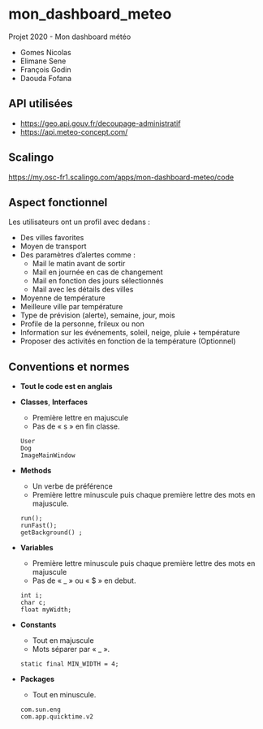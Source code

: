 # mon_dashboard_meteo
Projet 2020 - Mon dashboard météo

- Gomes Nicolas
- Elimane Sene
- François Godin
- Daouda Fofana

## API utilisées
- https://geo.api.gouv.fr/decoupage-administratif
- https://api.meteo-concept.com/

## Scalingo
https://my.osc-fr1.scalingo.com/apps/mon-dashboard-meteo/code

## Aspect fonctionnel
Les utilisateurs ont un profil avec dedans :
- Des villes favorites
- Moyen de transport
- Des paramètres d’alertes comme :
    - Mail le matin avant de sortir
    - Mail en journée en cas de changement
    - Mail en fonction des jours sélectionnés
    - Mail avec les détails des villes
- Moyenne de température
- Meilleure ville par température
- Type de prévision (alerte), semaine, jour, mois
- Profile de la personne, frileux ou non
- Information sur les événements, soleil, neige, pluie + température
- Proposer des activités en fonction de la température (Optionnel)


## Conventions et normes
-	**Tout le code est en anglais**

-   **Classes**, **Interfaces**
    - Première lettre en majuscule
    - Pas de « s » en fin classe.
    ```
    User
    Dog
    ImageMainWindow
    ```
                
-	**Methods**
    - Un verbe de préférence
    - Première lettre minuscule puis chaque première lettre des mots en majuscule.
    ```
    run();
    runFast();
    getBackground() ;
    ```
                
-   **Variables**
    - Première lettre minuscule puis chaque première lettre des mots en majuscule
    - Pas de « _ » ou « $ » en debut.
    ```
    int i;
    char c;
    float myWidth;
    ```
                
-	**Constants**
    - Tout en majuscule
    - Mots séparer par « _ ».
    ```
    static final MIN_WIDTH = 4;
    ```
                
-   **Packages**
    - Tout en minuscule.
    ```
    com.sun.eng
    com.app.quicktime.v2
    ```
